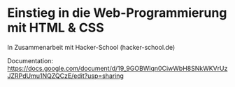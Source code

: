 Einstieg in die Web-Programmierung mit HTML & CSS
======
In Zusammenarbeit mit Hacker-School (hacker-school.de)

Documentation: https://docs.google.com/document/d/19_9GOBWlqn0CiwWbH8SNkWKVrUzJZRPdUmu1NQZQCzE/edit?usp=sharing

